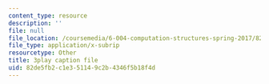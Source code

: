 ```yaml
---
content_type: resource
description: ''
file: null
file_location: /coursemedia/6-004-computation-structures-spring-2017/82de5fb2c1e351149c2b4346f5b18f4d_LWE5p2sCI6o.vtt
file_type: application/x-subrip
resourcetype: Other
title: 3play caption file
uid: 82de5fb2-c1e3-5114-9c2b-4346f5b18f4d
---
```

